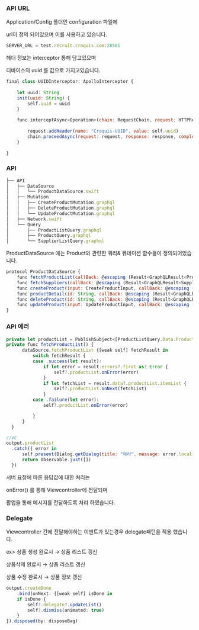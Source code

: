 ### API URL

Application/Config 폴더안 configuration 파일에

url이 정의 되어있으며 이를 사용하고 있습니다.

```jsx
SERVER_URL = test.recruit.croquis.com:28501
```

헤더 정보는 interceptor 통해 담고있으며 

디바이스의 uuid 를 값으로 가지고있습니다.

```jsx
final class UUIDInterceptor: ApolloInterceptor {
  
    let uuid: String
    init(uuid: String) {
        self.uuid = uuid
    }
    
    func interceptAsync<Operation>(chain: RequestChain, request: HTTPRequest<Operation>, response: HTTPResponse<Operation>?, completion: @escaping (Result<GraphQLResult<Operation.Data>, Error>) -> Void) where Operation: GraphQLOperation {
        
        request.addHeader(name: "Croquis-UUID", value: self.uuid)
        chain.proceedAsync(request: request, response: response, completion: completion)
    }
    
}
```

### API

```jsx
├── API
│   ├── DataSource
│   │   └── ProductDataSource.swift
│   ├── Mutation
│   │   ├── CreateProductMutation.graphql
│   │   ├── DeleteProductMutation.graphql
│   │   └── UpdateProductMutation.graphql
│   ├── Network.swift
│   └── Query
│       ├── ProductListQuery.graphql
│       ├── ProductQuery.graphql
│       └── SupplierListQuery.graphql
```

ProductDataSource 에는 Product와 관련한 쿼리& 뮤테이션 함수들이 정의되어있습니다. 

```jsx
protocol ProductDataSource {
    func fetchProductList(callBack: @escaping (Result<GraphQLResult<ProductListQuery.Data>, Error>) -> Void )
    func fetchSuppliers(callBack: @escaping (Result<GraphQLResult<SupplierListQuery.Data>, Error>) -> Void )
    func createProduct(input: CreateProductInput, callBack: @escaping (Result<GraphQLResult<CreateProductMutation.Data>, Error>) -> Void)
    func productDetail(id: String, callBack: @escaping (Result<GraphQLResult<ProductQuery.Data>, Error>) -> Void)
    func deleteProduct(id: String, callBack: @escaping (Result<GraphQLResult<DeleteProductMutation.Data>, Error>) -> Void)
    func updateProduct(input: UpdateProductInput, callBack: @escaping (Result<GraphQLResult<UpdateProductMutation.Data>, Error>) -> Void) 
}
```

### API 에러

```jsx
private let productList = PublishSubject<[ProductListQuery.Data.ProductList.ItemList]>()
private func fetchProductList() {
      dataSource.fetchProductList {[weak self] fetchResult in
          switch fetchResult {
          case .success(let result):
              if let error = result.errors?.first as? Error {
                  self?.productList.onError(error)
              }
              if let fetchList = result.data?.productList.itemList {
                  self?.productList.onNext(fetchList)
              }
          case .failure(let error):
              self?.productList.onError(error)

          }
      }
  }

//VC
output.productList          
  .catch({ error in
      self.present(Dialog.getDialog(title: "에러", message: error.localizedDescription), animated: true)
      return Observable.just([])
  })
```

서버 요청에 따른 응답값에 대한 처리는 

onError() 를 통해 Viewcontroller에 전달되며

팝업을 통해 메시지를 전달하도록 처리 하였습니다.

### Delegate

Viewcontroller 간에 전달해야하는 이벤트가 있는경우 delegate패턴을 적용 했습니다. 

ex> 상품 생성 완료시 → 상품 리스트 갱신

 상품삭제 완료시 → 상품 리스트 갱신

상품 수정 완료시 → 상품 정보 갱신 

```jsx
output.createDone
    .bind(onNext: {[weak self] isDone in
    if isDone {
        self?.delegate?.updateList()
        self?.dismiss(animated: true)
    }
}).disposed(by: disposeBag)
```

